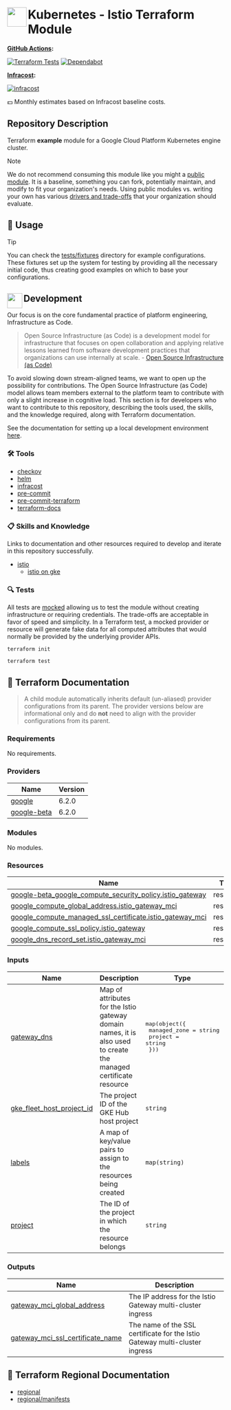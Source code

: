 # <img align="left" width="45" height="45" src="https://github.com/user-attachments/assets/ce1fe535-f4f3-451f-bbd9-45fde04c000c"> Kubernetes - Istio Terraform Module

**[GitHub Actions](https://github.com/osinfra-io/terraform-kubernetes-istio/actions):**

[![Terraform Tests](https://github.com/osinfra-io/terraform-kubernetes-istio/actions/workflows/test.yml/badge.svg)](https://github.com/osinfra-io/terraform-kubernetes-istio/actions/workflows/test.yml) [![Dependabot](https://github.com/osinfra-io/terraform-kubernetes-istio/actions/workflows/dependabot.yml/badge.svg)](https://github.com/osinfra-io/terraform-kubernetes-istio/actions/workflows/dependabot.yml)

**[Infracost](https://www.infracost.io):**

[![infracost](https://img.shields.io/endpoint?url=https://dashboard.api.infracost.io/shields/json/cbeecfe3-576f-4553-984c-e451a575ee47/repos/925e2406-d209-4aca-847d-21257bc478a5/branch/72fc4157-6bf8-46c0-9d51-593f3cd5bdef)](https://dashboard.infracost.io/org/osinfra-io/repos/925e2406-d209-4aca-847d-21257bc478a5?tab=settings)

💵 Monthly estimates based on Infracost baseline costs.

## Repository Description

Terraform **example** module for a Google Cloud Platform Kubernetes engine cluster.

> [!NOTE]
> We do not recommend consuming this module like you might a [public module](https://registry.terraform.io/browse/modules). It is a baseline, something you can fork, potentially maintain, and modify to fit your organization's needs. Using public modules vs. writing your own has various [drivers and trade-offs](https://docs.osinfra.io/fundamentals/architecture-decision-records/adr-0003) that your organization should evaluate.

## 🔩 Usage

> [!TIP]
> You can check the [tests/fixtures](tests/fixtures) directory for example configurations. These fixtures set up the system for testing by providing all the necessary initial code, thus creating good examples on which to base your configurations.

## <img align="left" width="35" height="35" src="https://github.com/osinfra-io/github-organization-management/assets/1610100/39d6ae3b-ccc2-42db-92f1-276a5bc54e65"> Development

Our focus is on the core fundamental practice of platform engineering, Infrastructure as Code.

>Open Source Infrastructure (as Code) is a development model for infrastructure that focuses on open collaboration and applying relative lessons learned from software development practices that organizations can use internally at scale. - [Open Source Infrastructure (as Code)](https://www.osinfra.io)

To avoid slowing down stream-aligned teams, we want to open up the possibility for contributions. The Open Source Infrastructure (as Code) model allows team members external to the platform team to contribute with only a slight increase in cognitive load. This section is for developers who want to contribute to this repository, describing the tools used, the skills, and the knowledge required, along with Terraform documentation.

See the documentation for setting up a local development environment [here](https://docs.osinfra.io/fundamentals/development-setup).

### 🛠️ Tools

- [checkov](https://github.com/bridgecrewio/checkov)
- [helm](https://github.com/helm/helm)
- [infracost](https://github.com/infracost/infracost)
- [pre-commit](https://github.com/pre-commit/pre-commit)
- [pre-commit-terraform](https://github.com/antonbabenko/pre-commit-terraform)
- [terraform-docs](https://github.com/terraform-docs/terraform-docs)

### 📋 Skills and Knowledge

Links to documentation and other resources required to develop and iterate in this repository successfully.

- [istio](https://istio.io/latest/docs)
  - [istio on gke](https://istio.io/latest/docs/setup/platform-setup/gke)

### 🔍 Tests

All tests are [mocked](https://developer.hashicorp.com/terraform/language/tests/mocking) allowing us to test the module without creating infrastructure or requiring credentials. The trade-offs are acceptable in favor of speed and simplicity. In a Terraform test, a mocked provider or resource will generate fake data for all computed attributes that would normally be provided by the underlying provider APIs.

```none
terraform init
```

```none
terraform test
```

## 📓 Terraform Documentation

> A child module automatically inherits default (un-aliased) provider configurations from its parent. The provider versions below are informational only and do **not** need to align with the provider configurations from its parent.

<!-- BEGIN_TF_DOCS -->
### Requirements

No requirements.

### Providers

| Name | Version |
|------|---------|
| <a name="provider_google"></a> [google](#provider\_google) | 6.2.0 |
| <a name="provider_google-beta"></a> [google-beta](#provider\_google-beta) | 6.2.0 |

### Modules

No modules.

### Resources

| Name | Type |
|------|------|
| [google-beta_google_compute_security_policy.istio_gateway](https://registry.terraform.io/providers/hashicorp/google-beta/latest/docs/resources/google_compute_security_policy) | resource |
| [google_compute_global_address.istio_gateway_mci](https://registry.terraform.io/providers/hashicorp/google/latest/docs/resources/compute_global_address) | resource |
| [google_compute_managed_ssl_certificate.istio_gateway_mci](https://registry.terraform.io/providers/hashicorp/google/latest/docs/resources/compute_managed_ssl_certificate) | resource |
| [google_compute_ssl_policy.istio_gateway](https://registry.terraform.io/providers/hashicorp/google/latest/docs/resources/compute_ssl_policy) | resource |
| [google_dns_record_set.istio_gateway_mci](https://registry.terraform.io/providers/hashicorp/google/latest/docs/resources/dns_record_set) | resource |

### Inputs

| Name | Description | Type | Default | Required |
|------|-------------|------|---------|:--------:|
| <a name="input_gateway_dns"></a> [gateway\_dns](#input\_gateway\_dns) | Map of attributes for the Istio gateway domain names, it is also used to create the managed certificate resource | <pre>map(object({<br/>    managed_zone = string<br/>    project      = string<br/>  }))</pre> | `{}` | no |
| <a name="input_gke_fleet_host_project_id"></a> [gke\_fleet\_host\_project\_id](#input\_gke\_fleet\_host\_project\_id) | The project ID of the GKE Hub host project | `string` | `""` | no |
| <a name="input_labels"></a> [labels](#input\_labels) | A map of key/value pairs to assign to the resources being created | `map(string)` | `{}` | no |
| <a name="input_project"></a> [project](#input\_project) | The ID of the project in which the resource belongs | `string` | n/a | yes |

### Outputs

| Name | Description |
|------|-------------|
| <a name="output_gateway_mci_global_address"></a> [gateway\_mci\_global\_address](#output\_gateway\_mci\_global\_address) | The IP address for the Istio Gateway multi-cluster ingress |
| <a name="output_gateway_mci_ssl_certificate_name"></a> [gateway\_mci\_ssl\_certificate\_name](#output\_gateway\_mci\_ssl\_certificate\_name) | The name of the SSL certificate for the Istio Gateway multi-cluster ingress |
<!-- END_TF_DOCS -->

## 📓 Terraform Regional Documentation

- [regional](regional/README.md)
- [regional/manifests](regional/manifests/README.md)
